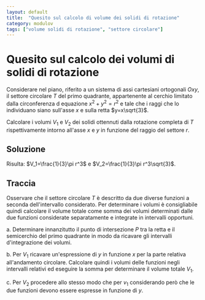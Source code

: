 ```yaml
---
layout: default
title:  "Quesito sul calcolo di volume dei solidi di rotazione"
category: modulov
tags: ["volume solidi di rotazione", "settore circolare"]
---
```


# Quesito sul calcolo dei volumi di solidi di rotazione

Considerare nel piano, riferito a un sistema di assi cartesiani ortogonali $Oxy$, il settore circolare $T$ del primo quadrante, appartenente al cerchio limitato dalla circonferenza d equazione $x^2+y^2=r^2$ e tale che i raggi che lo individuano siano sull'asse $x$ e sulla retta $y=x\sqrt{3}$.

Calcolare i volumi $V_1$ e $V_2$ dei solidi ottennuti dalla rotazione completa di $T$ rispettivamente intorno all'asse $x$ e $y$ in funzione del raggio del settore $r$.

## Soluzione

Risulta: $V_1=\frac{1}{3}\pi r^3$ e $V_2=\frac{1}{3}\pi r^3\sqrt{3}$.

## Traccia

Osservare che il settore circolare $T$ è descritto da due diverse funzioni a seconda dell'intervallo considerato. Per determinare i volumi è consigliabile quindi calcolare il volume totale come somma dei volumi determinati dalle due funzioni considerate separatamente e integrate in intervalli opportuni.

a. Determinare innanzitutto il punto di intersezione $P$ tra la retta e il semicerchio del primo quadrante in modo da ricavare gli intervalli d'integrazione dei volumi.

b. Per $V_1$ ricavare un'espressione di $y$ in funzione $x$ per la parte relativa all'andamento circolare. Calcolare quindi i volumi delle funzioni negli intervalli relativi ed eseguire la somma per determinare il volume totale $V_1$.

c. Per $V_2$ procedere allo stesso modo che per $v_1$ considerando però che le due funzioni devono essere espresse in funzione di $y$.
